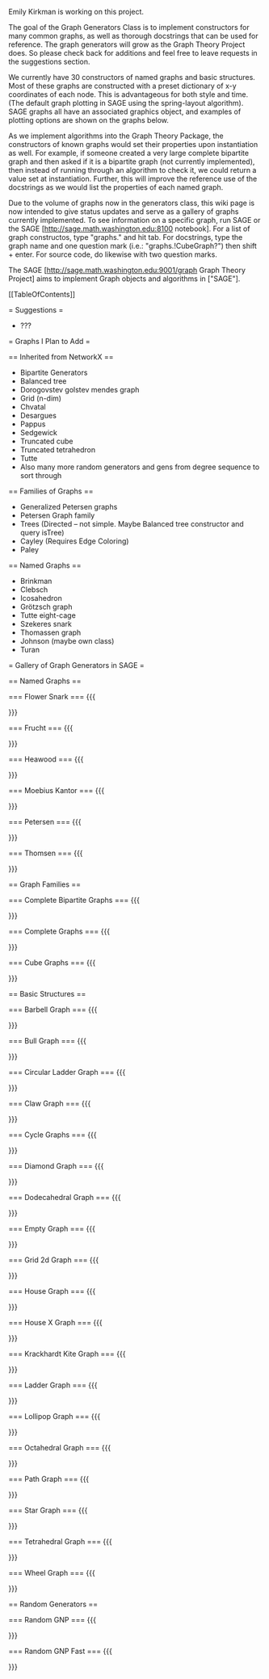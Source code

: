 Emily Kirkman is working on this project.

The goal of the Graph Generators Class is to implement constructors for many common graphs, as well as thorough docstrings that can be used for reference.  The graph generators will grow as the Graph Theory Project does.  So please check back for additions and feel free to leave requests in the suggestions section.  

We currently have 30 constructors of named graphs and basic structures.  Most of these graphs are constructed with a preset dictionary of x-y coordinates of each node.  This is advantageous for both style and time.  (The default graph plotting in SAGE using the spring-layout algorithm).  SAGE graphs all have an associated graphics object, and examples of plotting options are shown on the graphs below.

As we implement algorithms into the Graph Theory Package, the constructors of known graphs would set their properties upon instantiation as well.  For example, if someone created a very large complete bipartite graph and then asked if it is a bipartite graph (not currently implemented), then instead of running through an algorithm to check it, we could return a value set at instantiation.  Further, this will improve the reference use of the docstrings as we would list the properties of each named graph.

Due to the volume of graphs now in the generators class, this wiki page is now intended to give status updates and serve as a gallery of graphs currently implemented.  To see information on a specific graph, run SAGE or the SAGE [http://sage.math.washington.edu:8100 notebook].  For a list of graph constructos, type "graphs." and hit tab.  For docstrings, type the graph name and one question mark (i.e.:  "graphs.!CubeGraph?") then shift + enter.  For source code, do likewise with two question marks.

The SAGE [http://sage.math.washington.edu:9001/graph Graph Theory Project] aims to implement Graph objects and algorithms in ["SAGE"].

[[TableOfContents]]

= Suggestions =
 * ???

= Graphs I Plan to Add =

== Inherited from NetworkX ==
 * Bipartite Generators
 * Balanced tree
 * Dorogovstev golstev mendes graph
 * Grid (n-dim)
 * Chvatal
 * Desargues
 * Pappus
 * Sedgewick
 * Truncated cube
 * Truncated tetrahedron
 * Tutte
 * Also many more random generators and gens from degree sequence to sort through

== Families of Graphs ==
 * Generalized Petersen graphs
 * Petersen Graph family
 * Trees (Directed – not simple.  Maybe Balanced tree constructor and query isTree)
 * Cayley (Requires Edge Coloring)
 * Paley

== Named Graphs ==
 * Brinkman
 * Clebsch
 * Icosahedron
 * Grötzsch graph
 * Tutte eight-cage
 * Szekeres snark
 * Thomassen graph
 * Johnson (maybe own class)
 * Turan

= Gallery of Graph Generators in SAGE =

== Named Graphs ==

=== Flower Snark ===
{{{

}}}


=== Frucht ===
{{{

}}}


=== Heawood ===
{{{

}}}


=== Moebius Kantor ===
{{{

}}}


=== Petersen ===
{{{

}}}


=== Thomsen ===
{{{

}}}


== Graph Families ==

=== Complete Bipartite Graphs ===
{{{

}}}


=== Complete Graphs ===
{{{

}}}


=== Cube Graphs ===
{{{

}}}


== Basic Structures ==

=== Barbell Graph ===
{{{

}}}


=== Bull Graph ===
{{{

}}}


=== Circular Ladder Graph ===
{{{

}}}


=== Claw Graph ===
{{{

}}}


=== Cycle Graphs ===
{{{

}}}


=== Diamond Graph ===
{{{

}}}


=== Dodecahedral Graph ===
{{{

}}}


=== Empty Graph ===
{{{

}}}


=== Grid 2d Graph ===
{{{

}}}


=== House Graph ===
{{{

}}}


=== House X Graph ===
{{{

}}}


=== Krackhardt Kite Graph ===
{{{

}}}


=== Ladder Graph ===
{{{

}}}


=== Lollipop Graph ===
{{{

}}}


=== Octahedral Graph ===
{{{

}}}


=== Path Graph ===
{{{

}}}


=== Star Graph ===
{{{

}}}


=== Tetrahedral Graph ===
{{{

}}}


=== Wheel Graph ===
{{{

}}}


== Random Generators ==

=== Random GNP ===
{{{

}}}


=== Random GNP Fast ===
{{{

}}}
